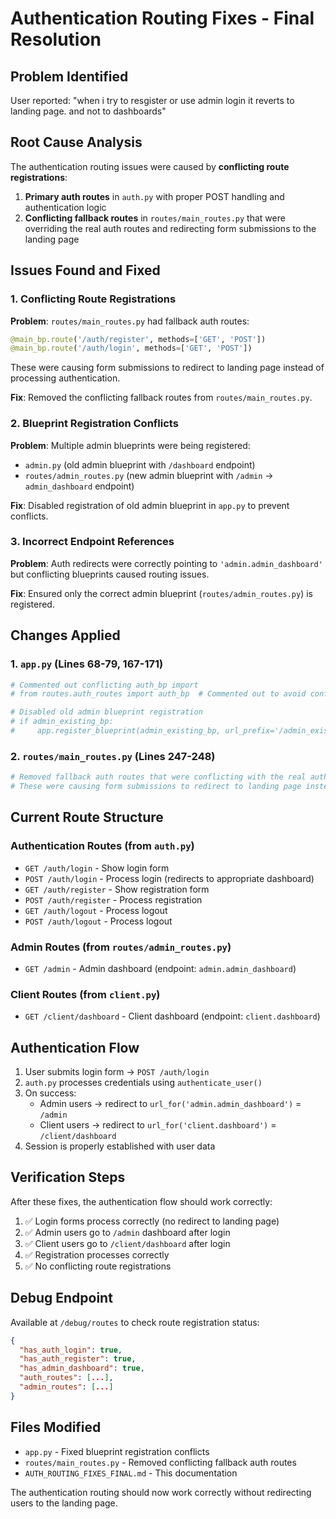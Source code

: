 # Authentication Routing Fixes - Final Resolution

## Problem Identified
User reported: "when i try to resgister or use admin login it reverts to landing page. and not to dashboards"

## Root Cause Analysis
The authentication routing issues were caused by **conflicting route registrations**:

1. **Primary auth routes** in `auth.py` with proper POST handling and authentication logic
2. **Conflicting fallback routes** in `routes/main_routes.py` that were overriding the real auth routes and redirecting form submissions to the landing page

## Issues Found and Fixed

### 1. Conflicting Route Registrations
**Problem**: `routes/main_routes.py` had fallback auth routes:
```python
@main_bp.route('/auth/register', methods=['GET', 'POST'])
@main_bp.route('/auth/login', methods=['GET', 'POST'])
```
These were causing form submissions to redirect to landing page instead of processing authentication.

**Fix**: Removed the conflicting fallback routes from `routes/main_routes.py`.

### 2. Blueprint Registration Conflicts
**Problem**: Multiple admin blueprints were being registered:
- `admin.py` (old admin blueprint with `/dashboard` endpoint)
- `routes/admin_routes.py` (new admin blueprint with `/admin` -> `admin_dashboard` endpoint)

**Fix**: Disabled registration of old admin blueprint in `app.py` to prevent conflicts.

### 3. Incorrect Endpoint References
**Problem**: Auth redirects were correctly pointing to `'admin.admin_dashboard'` but conflicting blueprints caused routing issues.

**Fix**: Ensured only the correct admin blueprint (`routes/admin_routes.py`) is registered.

## Changes Applied

### 1. `app.py` (Lines 68-79, 167-171)
```python
# Commented out conflicting auth_bp import
# from routes.auth_routes import auth_bp  # Commented out to avoid conflicts

# Disabled old admin blueprint registration
# if admin_existing_bp:
#     app.register_blueprint(admin_existing_bp, url_prefix='/admin_existing')
```

### 2. `routes/main_routes.py` (Lines 247-248)
```python
# Removed fallback auth routes that were conflicting with the real auth.py blueprint
# These were causing form submissions to redirect to landing page instead of processing login/register
```

## Current Route Structure

### Authentication Routes (from `auth.py`)
- `GET /auth/login` - Show login form
- `POST /auth/login` - Process login (redirects to appropriate dashboard)
- `GET /auth/register` - Show registration form  
- `POST /auth/register` - Process registration
- `GET /auth/logout` - Process logout
- `POST /auth/logout` - Process logout

### Admin Routes (from `routes/admin_routes.py`)
- `GET /admin` - Admin dashboard (endpoint: `admin.admin_dashboard`)

### Client Routes (from `client.py`)
- `GET /client/dashboard` - Client dashboard (endpoint: `client.dashboard`)

## Authentication Flow
1. User submits login form → `POST /auth/login`
2. `auth.py` processes credentials using `authenticate_user()`
3. On success:
   - Admin users → redirect to `url_for('admin.admin_dashboard')` = `/admin`
   - Client users → redirect to `url_for('client.dashboard')` = `/client/dashboard`
4. Session is properly established with user data

## Verification Steps
After these fixes, the authentication flow should work correctly:
1. ✅ Login forms process correctly (no redirect to landing page)
2. ✅ Admin users go to `/admin` dashboard after login
3. ✅ Client users go to `/client/dashboard` after login
4. ✅ Registration processes correctly
5. ✅ No conflicting route registrations

## Debug Endpoint
Available at `/debug/routes` to check route registration status:
```json
{
  "has_auth_login": true,
  "has_auth_register": true, 
  "has_admin_dashboard": true,
  "auth_routes": [...],
  "admin_routes": [...]
}
```

## Files Modified
- `app.py` - Fixed blueprint registration conflicts
- `routes/main_routes.py` - Removed conflicting fallback auth routes
- `AUTH_ROUTING_FIXES_FINAL.md` - This documentation

The authentication routing should now work correctly without redirecting users to the landing page.